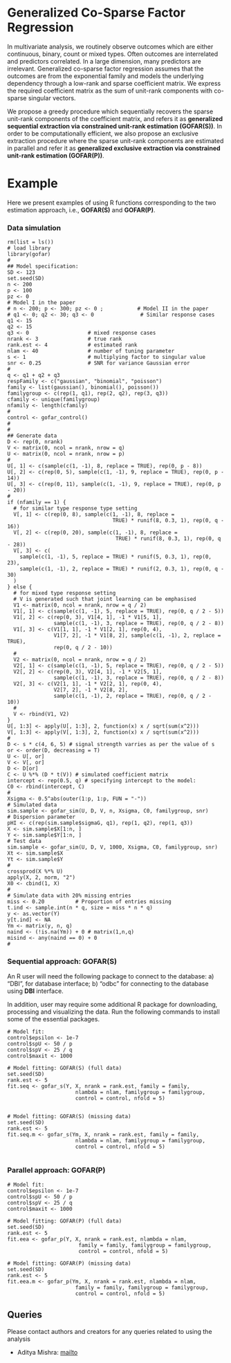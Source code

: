 # Generalized Co-Sparse Factor Regression

In multivariate analysis, we routinely observe outcomes which are either continuous, binary, count or mixed types. Often outcomes are interrelated and predictors correlated. In a large dimension, many predictors are irrelevant. Generalized co-sparse factor regression assumes that the outcomes are from the exponential family and models the underlying dependency through a low-rank and sparse coefficient matrix. We express the required coefficient matrix as the sum of unit-rank components with co-sparse singular vectors. 



We propose a greedy procedure which sequentially recovers the sparse unit-rank components of the coefficient matrix, and refers it as **generalized sequential extraction via constrained unit-rank estimation (GOFAR(S))**. In order to be computationally efficient, we also propose an exclusive extraction procedure where the sparse unit-rank components are estimated in parallel and refer it as **generalized exclusive extraction via constrained unit-rank estimation (GOFAR(P))**.



# Example

Here we present examples of using R functions corresponding to the two estimation approach, i.e., **GOFAR(S)** and **GOFAR(P)**. 

### Data simulation

```
rm(list = ls())
# load library
library(gofar)
#
## Model specification:
SD <- 123
set.seed(SD)
n <- 200
p <- 100
pz <- 0
# Model I in the paper
# n <- 200; p <- 300; pz <- 0 ;           # Model II in the paper
# q1 <- 0; q2 <- 30; q3 <- 0               # Similar response cases
q1 <- 15
q2 <- 15
q3 <- 0                   # mixed response cases
nrank <- 3                # true rank
rank.est <- 4             # estimated rank
nlam <- 40                # number of tuning parameter
s <- 1                    # multiplying factor to singular value
snr <- 0.25               # SNR for variance Gaussian error
#
q <- q1 + q2 + q3
respFamily <- c("gaussian", "binomial", "poisson")
family <- list(gaussian(), binomial(), poisson())
familygroup <- c(rep(1, q1), rep(2, q2), rep(3, q3))
cfamily <- unique(familygroup)
nfamily <- length(cfamily)
#
control <- gofar_control()
#
#
## Generate data
D <- rep(0, nrank)
V <- matrix(0, ncol = nrank, nrow = q)
U <- matrix(0, ncol = nrank, nrow = p)
#
U[, 1] <- c(sample(c(1, -1), 8, replace = TRUE), rep(0, p - 8))
U[, 2] <- c(rep(0, 5), sample(c(1, -1), 9, replace = TRUE), rep(0, p - 14))
U[, 3] <- c(rep(0, 11), sample(c(1, -1), 9, replace = TRUE), rep(0, p - 20))
#
if (nfamily == 1) {
  # for similar type response type setting
  V[, 1] <- c(rep(0, 8), sample(c(1, -1), 8, replace =
                                  TRUE) * runif(8, 0.3, 1), rep(0, q - 16))
  V[, 2] <- c(rep(0, 20), sample(c(1, -1), 8, replace =
                                   TRUE) * runif(8, 0.3, 1), rep(0, q - 28))
  V[, 3] <- c(
    sample(c(1, -1), 5, replace = TRUE) * runif(5, 0.3, 1), rep(0, 23),
    sample(c(1, -1), 2, replace = TRUE) * runif(2, 0.3, 1), rep(0, q - 30)
  )
} else {
  # for mixed type response setting
  # V is generated such that joint learning can be emphasised
  V1 <- matrix(0, ncol = nrank, nrow = q / 2)
  V1[, 1] <- c(sample(c(1, -1), 5, replace = TRUE), rep(0, q / 2 - 5))
  V1[, 2] <- c(rep(0, 3), V1[4, 1], -1 * V1[5, 1], 
               sample(c(1, -1), 3, replace = TRUE), rep(0, q / 2 - 8))
  V1[, 3] <- c(V1[1, 1], -1 * V1[2, 1], rep(0, 4), 
               V1[7, 2], -1 * V1[8, 2], sample(c(1, -1), 2, replace = TRUE), 
               rep(0, q / 2 - 10))
  #
  V2 <- matrix(0, ncol = nrank, nrow = q / 2)
  V2[, 1] <- c(sample(c(1, -1), 5, replace = TRUE), rep(0, q / 2 - 5))
  V2[, 2] <- c(rep(0, 3), V2[4, 1], -1 * V2[5, 1], 
               sample(c(1, -1), 3, replace = TRUE), rep(0, q / 2 - 8))
  V2[, 3] <- c(V2[1, 1], -1 * V2[2, 1], rep(0, 4), 
               V2[7, 2], -1 * V2[8, 2], 
               sample(c(1, -1), 2, replace = TRUE), rep(0, q / 2 - 10))
  #
  V <- rbind(V1, V2)
}
U[, 1:3] <- apply(U[, 1:3], 2, function(x) x / sqrt(sum(x^2)))
V[, 1:3] <- apply(V[, 1:3], 2, function(x) x / sqrt(sum(x^2)))
#
D <- s * c(4, 6, 5) # signal strength varries as per the value of s
or <- order(D, decreasing = T)
U <- U[, or]
V <- V[, or]
D <- D[or]
C <- U %*% (D * t(V)) # simulated coefficient matrix
intercept <- rep(0.5, q) # specifying intercept to the model:
C0 <- rbind(intercept, C)
#
Xsigma <- 0.5^abs(outer(1:p, 1:p, FUN = "-"))
# Simulated data
sim.sample <- gofar_sim(U, D, V, n, Xsigma, C0, familygroup, snr) 
# Dispersion parameter
pHI <- c(rep(sim.sample$sigmaG, q1), rep(1, q2), rep(1, q3)) 
X <- sim.sample$X[1:n, ]
Y <- sim.sample$Y[1:n, ]
# Test data
sim.sample <- gofar_sim(U, D, V, 1000, Xsigma, C0, familygroup, snr)  
Xt <- sim.sample$X
Yt <- sim.sample$Y
#
crossprod(X %*% U)
apply(X, 2, norm, "2")
X0 <- cbind(1, X)
#
# Simulate data with 20% missing entries
miss <- 0.20          # Proportion of entries missing 
t.ind <- sample.int(n * q, size = miss * n * q)
y <- as.vector(Y)
y[t.ind] <- NA
Ym <- matrix(y, n, q)
naind <- (!is.na(Ym)) + 0 # matrix(1,n,q)
misind <- any(naind == 0) + 0
#
```

### Sequential approach: GOFAR(S)
An R user will need the following package to connect to the database: a) “DBI”, for database interface; b) “odbc” for connecting to the database using **DBI** interface.

In addition, user may require some additional R package for downloading, processing and visualizing the data. Run the following commands to install some of the essential packages.


```
# Model fit:
control$epsilon <- 1e-7
control$spU <- 50 / p
control$spV <- 25 / q
control$maxit <- 1000

# Model fitting: GOFAR(S) (full data)
set.seed(SD)
rank.est <- 5
fit.seq <- gofar_s(Y, X, nrank = rank.est, family = family, 
                      nlambda = nlam, familygroup = familygroup, 
                      control = control, nfold = 5)


# Model fitting: GOFAR(S) (missing data)
set.seed(SD)
rank.est <- 5
fit.seq.m <- gofar_s(Ym, X, nrank = rank.est, family = family, 
                      nlambda = nlam, familygroup = familygroup, 
                      control = control, nfold = 5)


```
### Parallel approach: GOFAR(P)


```
# Model fit:
control$epsilon <- 1e-7
control$spU <- 50 / p
control$spV <- 25 / q
control$maxit <- 1000

# Model fitting: GOFAR(P) (full data)
set.seed(SD)
rank.est <- 5
fit.eea <- gofar_p(Y, X, nrank = rank.est, nlambda = nlam,
                       family = family, familygroup = familygroup, 
                       control = control, nfold = 5)

# Model fitting: GOFAR(P) (missing data)
set.seed(SD)
rank.est <- 5
fit.eea.m <- gofar_p(Ym, X, nrank = rank.est, nlambda = nlam,
                      family = family, familygroup = familygroup, 
                      control = control, nfold = 5)
```




## Queries
Please contact authors and creators for any queries related to using the analysis 


-   Aditya Mishra: [mailto](mailto:amishra@flatironinstitute.org)
